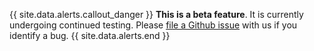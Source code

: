 {{ site.data.alerts.callout_danger }} <strong>This is a beta feature</strong>. It is currently undergoing continued testing. Please <a href="https://www.cockroachlabs.com/docs/stable/file-an-issue.html">file a Github issue</a> with us if you identify a bug. {{ site.data.alerts.end }}
